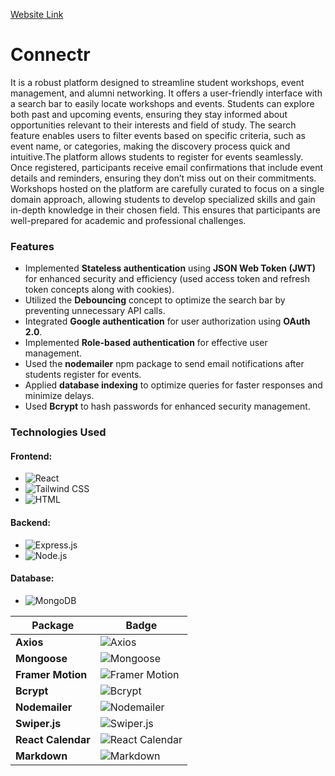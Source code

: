 [Website Link](https://connectwith.onrender.com/signin)

# Connectr
It is a robust platform designed to streamline student workshops, event management, and alumni networking. It offers a user-friendly interface with a search bar to easily locate workshops and events. Students can explore both past and upcoming events, ensuring they stay informed about opportunities relevant to their interests and field of study. The search feature enables users to filter events based on specific criteria, such as event name, or categories, making the discovery process quick and intuitive.The platform allows students to register for events seamlessly. Once registered, participants receive email confirmations that include event details and reminders, ensuring they don’t miss out on their commitments. Workshops hosted on the platform are carefully curated to focus on a single domain approach, allowing students to develop specialized skills and gain in-depth knowledge in their chosen field. This ensures that participants are well-prepared for academic and professional challenges.


### Features

- Implemented **Stateless authentication** using **JSON Web Token (JWT)** for enhanced security and efficiency (used access token and refresh token concepts along with cookies).
- Utilized the **Debouncing** concept to optimize the search bar by preventing unnecessary API calls.
- Integrated **Google authentication** for user authorization using **OAuth 2.0**.
- Implemented **Role-based authentication** for effective user management.
- Used the **nodemailer** npm package to send email notifications after students register for events.
- Applied **database indexing** to optimize queries for faster responses and minimize delays.
- Used **Bcrypt** to hash passwords for enhanced security management.



### Technologies Used

#### Frontend:
- ![React](https://img.shields.io/badge/React-20232A?style=for-the-badge&logo=react&logoColor=61DAFB)  
- ![Tailwind CSS](https://img.shields.io/badge/TailwindCSS-06B6D4?style=for-the-badge&logo=tailwindcss&logoColor=white)  
- ![HTML](https://img.shields.io/badge/HTML5-E34F26?style=for-the-badge&logo=html5&logoColor=white)

#### Backend:
- ![Express.js](https://img.shields.io/badge/Express.js-404D59?style=for-the-badge)  
- ![Node.js](https://img.shields.io/badge/Node.js-339933?style=for-the-badge&logo=node.js&logoColor=white)

#### Database:
- ![MongoDB](https://img.shields.io/badge/MongoDB-4EA94B?style=for-the-badge&logo=mongodb&logoColor=white)


| Package          | Badge                                                                                  |
|------------------|---------------------------------------------------------------------------------------|
| **Axios**        | ![Axios](https://img.shields.io/badge/Axios-5A29E4?style=for-the-badge&logo=axios&logoColor=white) |
| **Mongoose**     | ![Mongoose](https://img.shields.io/badge/Mongoose-880000?style=for-the-badge&logo=mongoose&logoColor=white) |
| **Framer Motion**| ![Framer Motion](https://img.shields.io/badge/Framer--Motion-0055FF?style=for-the-badge&logo=framer&logoColor=white) |
| **Bcrypt**       | ![Bcrypt](https://img.shields.io/badge/Bcrypt-00C58E?style=for-the-badge)                          |
| **Nodemailer**   | ![Nodemailer](https://img.shields.io/badge/Nodemailer-0078D4?style=for-the-badge&logo=maildotru&logoColor=white) |
| **Swiper.js**    | ![Swiper.js](https://img.shields.io/badge/Swiper.js-6332F6?style=for-the-badge&logo=swiper&logoColor=white) |
| **React Calendar**| ![React Calendar](https://img.shields.io/badge/React--Calendar-61DAFB?style=for-the-badge&logo=react&logoColor=white) |
| **Markdown**     | ![Markdown](https://img.shields.io/badge/Markdown-000000?style=for-the-badge&logo=markdown&logoColor=white) |





